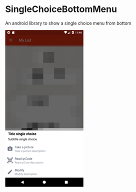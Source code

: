 # SingleChoiceBottomMenu
An android library to show a single choice menu from bottom


<img src="./img/img1.png" width="250" />
